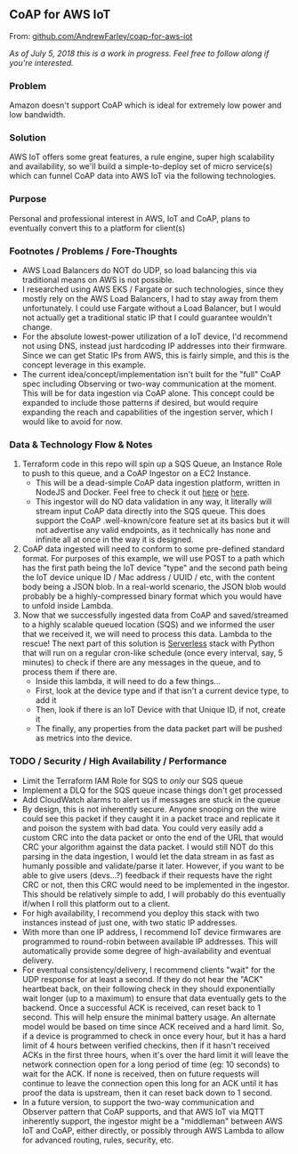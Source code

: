 ## CoAP for AWS IoT
From: [github.com/AndrewFarley/coap-for-aws-iot](https://github.com/AndrewFarley/coap-for-aws-iot)

_As of July 5, 2018 this is a work in progress.  Feel free to follow along if you're interested._

### Problem

Amazon doesn't support CoAP which is ideal for extremely low power and low bandwidth.

### Solution
AWS IoT offers some great features, a rule engine, super high scalability and availability, so we'll build a simple-to-deploy set of micro service(s) which can funnel CoAP data into AWS IoT via the following technologies.

### Purpose
Personal and professional interest in AWS, IoT and CoAP, plans to eventually convert this to a platform for client(s)

### Footnotes / Problems / Fore-Thoughts
 * AWS Load Balancers do NOT do UDP, so load balancing this via traditional means on AWS is not possible.
 * I researched using AWS EKS / Fargate or such technologies, since they mostly rely on the AWS Load Balancers, I had to stay away from them unfortunately.  I could use Fargate without a Load Balancer, but I would not actually get a traditional static IP that I could guarantee wouldn't change.
 * For the absolute lowest-power utilization of a IoT device, I'd recommend not using DNS, instead just hardcoding IP addresses into their firmware.  Since we can get Static IPs from AWS, this is fairly simple, and this is the concept leverage in this example.
 * The current idea/concept/implementation isn't built for the "full" CoAP spec including Observing or two-way communication at the moment.  This will be for data ingestion via CoAP alone.  This concept could be expanded to include those patterns if desired, but would require expanding the reach and capabilities of the ingestion server, which I would like to avoid for now.

### Data & Technology Flow & Notes
1. Terraform code in this repo will spin up a SQS Queue, an Instance Role to push to this queue, and a CoAP Ingestor on a EC2 Instance.
    * This will be a dead-simple CoAP data ingestion platform, written in NodeJS and Docker.  Feel free to check it out [here](https://hub.docker.com/r/andrewfarley/coap-for-aws-iot/) or [here](https://github.com/AndrewFarley/coap-for-aws-iot).
    * This ingestor will do NO data validation in any way, it literally will stream input CoAP data directly into the SQS queue.  This does support the CoAP .well-known/core feature set at its basics but it will not advertise any valid endpoints, as it technically has none and infinite all at once in the way it is designed.
1. CoAP data ingested will need to conform to some pre-defined standard format.  For purposes of this example, we will use POST to a path which has the first path being the IoT device "type" and the second path being the IoT device unique ID / Mac address / UUID / etc, with the content body being a JSON blob.  In a real-world scenario, the JSON blob would probably be a highly-compressed binary format which you would have to unfold inside Lambda.
1. Now that we successfully ingested data from CoAP and saved/streamed to a highly scalable queued location (SQS) and we informed the user that we received it, we will need to process this data.  Lambda to the rescue!  The next part of this solution is [Serverless](https://serverless.com/) stack with Python that will run on a regular cron-like schedule (once every interval, say, 5 minutes) to check if there are any messages in the queue, and to process them if there are.
    * Inside this lambda, it will need to do a few things... 
    * First, look at the device type and if that isn't a current device type, to add it
    * Then, look if there is an IoT Device with that Unique ID, if not, create it
    * The finally, any properties from the data packet part will be pushed as metrics into the device.

### TODO / Security / High Availability / Performance
* Limit the Terraform IAM Role for SQS to _only_ our SQS queue
* Implement a DLQ for the SQS queue incase things don't get processed
* Add CloudWatch alarms to alert us if messages are stuck in the queue
* By design, this is not inherently secure.  Anyone snooping on the wire could see this packet if they caught it in a packet trace and replicate it and poison the system with bad data.  You could very easily add a custom CRC into the data packet or onto the end of the URL that would CRC your algorithm against the data packet.  I would still NOT do this parsing in the data ingestion, I would let the data stream in as fast as humanly possible and validate/parse it later.  However, if you want to be able to give users (devs...?) feedback if their requests have the right CRC or not, then this CRC would need to be implemented in the ingestor.  This should be relatively simple to add, I will probably do this eventually if/when I roll this platform out to a client.
* For high availability, I recommend you deploy this stack with two instances instead of just one, with two static IP addresses.
* With more than one IP address, I recommend IoT device firmwares are programmed to round-robin between available IP addresses.  This will automatically provide some degree of high-availability and eventual delivery.
* For eventual consistency/delivery, I recommend clients "wait" for the UDP response for at least a second.  If they do not hear the "ACK" heartbeat back, on their following check in they should exponentially wait longer (up to a maximum) to ensure that data eventually gets to the backend.  Once a successful ACK is received, can reset back to 1 second.  This will help ensure the minimal battery usage.  An alternate model would be based on time since ACK received and a hard limit.  So, if a device is programmed to  check in once every hour, but it has a hard limit of 4 hours between verified checkins, then if it hasn't received ACKs in the first three hours, when it's over the hard limit it will leave the network connection open for a long period of time (eg: 10 seconds) to wait for the ACK.  If none is received, then on future requests will continue to leave the connection open this long for an ACK until it has proof the data is upstream, then it can reset back down to 1 second.
* In a future version, to support the two-way communication and Observer pattern that CoAP supports, and that AWS IoT via MQTT inherently support, the ingestor might be a "middleman" between AWS IoT and CoAP, either directly, or possibly through AWS Lambda to allow for advanced routing, rules, security, etc.
